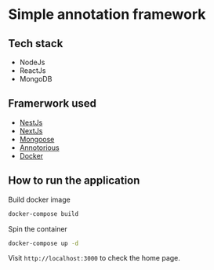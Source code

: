 # Simple annotation framework

## Tech stack
- NodeJs
- ReactJs
- MongoDB

## Framerwork used
- [NestJs](https://docs.nestjs.com/)
- [NextJs](https://nextjs.org/)
- [Mongoose](https://mongoosejs.com/)
- [Annotorious](https://recogito.github.io/annotorious/)
- [Docker](https://www.docker.com/)

## How to run the application
Build docker image
```bash
docker-compose build
```
Spin the container
```bash
docker-compose up -d
```

Visit `http://localhost:3000` to check the home page.